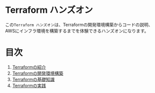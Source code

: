 # Terraform ハンズオン

この`Terraform ハンズオン`は、Terraformの開発環境構築からコードの説明、AWSにインフラ環境を構築するまでを体験できるハンズオンになります。

# 目次

1. [Terraformの紹介](/docs/01/00_introduction_to_infrastructure_as_code_with_terraform.md)
1. [Terraformの開発環境構築](/docs/02/00_install_terraform.md)
1. [Terraformの基礎知識](/docs/03/00_terraform_basic_knowledge.md)
1. [Terraformの実践](/docs/04/00_practical_training.md)

